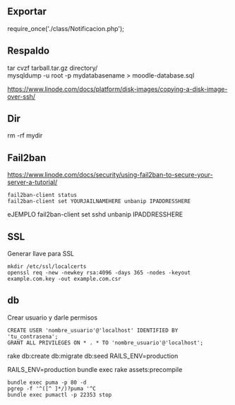 ## Exportar

require_once('./class/Notificacion.php');



## Respaldo

tar cvzf tarball.tar.gz directory/  
mysqldump -u root -p  mydatabasename > moodle-database.sql


https://www.linode.com/docs/platform/disk-images/copying-a-disk-image-over-ssh/

 
## Dir

rm -rf mydir

## Fail2ban


<https://www.linode.com/docs/security/using-fail2ban-to-secure-your-server-a-tutorial/>


```
fail2ban-client status
fail2ban-client set YOURJAILNAMEHERE unbanip IPADDRESSHERE
```
eJEMPLO
fail2ban-client set sshd unbanip IPADDRESSHERE

## SSL
Generar llave para SSL    
```
mkdir /etc/ssl/localcerts  
openssl req -new -newkey rsa:4096 -days 365 -nodes -keyout example.com.key -out example.com.csr
```

## db
Crear usuario y darle permisos
```
CREATE USER 'nombre_usuario'@'localhost' IDENTIFIED BY 'tu_contrasena';
GRANT ALL PRIVILEGES ON * . * TO 'nombre_usuario'@'localhost';
```


rake db:create db:migrate db:seed RAILS_ENV=production


RAILS_ENV=production bundle exec rake assets:precompile



```
bundle exec puma -p 80 -d  
pgrep -f '^([^ ]*/)?puma '^C  
bundle exec pumactl -p 22353 stop  
```
